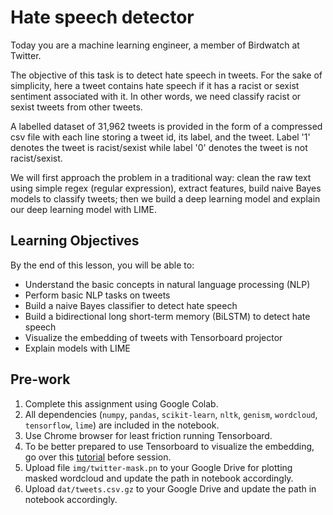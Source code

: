 # Hate speech detector
Today you are a machine learning engineer, a member of Birdwatch at Twitter. 

The objective of this task is to detect hate speech in tweets. For the sake of simplicity, here a tweet contains hate speech if it has a racist or sexist sentiment associated with it. In other words, we need classify racist or sexist tweets from other tweets.

A labelled dataset of 31,962 tweets is provided in the form of a compressed csv file with each line storing a tweet id, its label, and the tweet. Label '1' denotes the tweet is racist/sexist while label '0' denotes the tweet is not racist/sexist.

We will first approach the problem in a traditional way: clean the raw text using simple regex (regular expression), extract features, build naive Bayes models to classify tweets; then we build a deep learning model and explain our deep learning model with LIME.

## Learning Objectives
By the end of this lesson, you will be able to:

- Understand the basic concepts in natural language processing (NLP)
- Perform basic NLP tasks on tweets
- Build a naive Bayes classifier to detect hate speech 
- Build a bidirectional long short-term memory (BiLSTM) to detect hate speech
- Visualize the embedding of tweets with Tensorboard projector
- Explain models with LIME

## Pre-work
1. Complete this assignment using Google Colab.
1. All dependencies (`numpy`, `pandas`, `scikit-learn`, `nltk`, `genism`, `wordcloud`, `tensorflow`, `lime`) are included in the notebook.
1. Use Chrome browser for least friction running Tensorboard.
1. To be better prepared to use Tensorboard to visualize the embedding, go over this [tutorial](https://www.tensorflow.org/tensorboard/tensorboard_projector_plugin) before session.  
1. Upload file `img/twitter-mask.pn` to your Google Drive for plotting masked wordcloud and update the path in notebook accordingly.
1. Upload  `dat/tweets.csv.gz` to your Google Drive and update the path in notebook accordingly.
